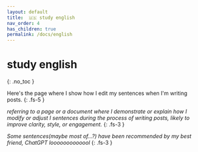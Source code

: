 ```yaml
---
layout: default
title:  🇺🇸 study english 
nav_order: 4
has_children: true
permalink: /docs/english
---
```

# study english 
{: .no_toc }

Here's the page where I show how I edit my sentences when I'm writing posts.
{: .fs-5 }

*referring to a page or a document where I demonstrate or explain how I modify or adjust I sentences during the process of writing posts, likely to improve clarity, style, or engagement.*
{: .fs-3 }

*Some sentences(maybe most of...?) have been recommended by my best friend, ChatGPT looooooooooool*
{: .fs-3 }
